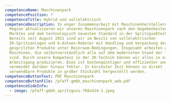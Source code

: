 ```yaml
---
competenceName: Maschinenpark
competencePosition: 7
competenceTitle: Hybrid und vollelektrisch
competenceDescription: In enger Zusammenarbeit mit Maschinenherstellern aus der
  Region aktualisieren wir unseren Maschinenpark nach den Gegebenheiten des
  Marktes und dem technologisch neuesten Standard in der Spritzgießtechnik.
  Bereits seit August 2011 sind wir im Besitz von vollelektrischen
  2K-Spritzanlagen und 6-Achsen-Roboter mit Handling und Verpackung der fertig
  gespritzten Produkte unter Reinraum-Bedingungen. Insgesamt arbeiten wir mit 15
  Maschinen, die selbstverständlich alle auf dem modernsten Stand der Technik
  sind. Durch unsere Kompetenz in der 2K-Technik können wir alles in einem
  Arbeitsgang produzieren. Dies ist kostengünstiger und effizienter und
  vermeidet darüber hinaus Fehler. In kürzester Zeit können so direkt
  verwendbare Produkte in großer Stückzahl hergestellt werden.
competenceButtonText: PDF Maschinenpark
competenceButtonFile: /pfaff-gmbh_maschinenpark_web.pdf
competenceSideInfo:
  - image: /pfaff-gmbh_spritzguss-768x424-1.jpeg
---
```

